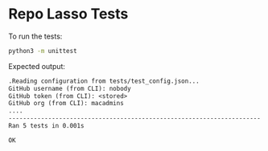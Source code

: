 # Repo Lasso Tests

To run the tests:

```sh
python3 -m unittest
```

Expected output:

```txt
.Reading configuration from tests/test_config.json...
GitHub username (from CLI): nobody
GitHub token (from CLI): <stored>
GitHub org (from CLI): macadmins
....
----------------------------------------------------------------------
Ran 5 tests in 0.001s

OK
```
